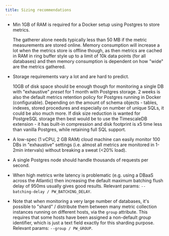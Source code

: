 ```yaml
---
title: Sizing recommendations
---
```


- Min 1GB of RAM is required for a Docker setup using Postgres to
    store metrics.

    The gatherer alone needs typically less than 50 MB if the metric 
    measurements are stored online. Memory consumption will increase a lot when the
    metrics store is offline though, as then metrics are cached in RAM
    in ring buffer style up to a limit of 10k data points (for all
    databases) and then memory consumption is dependent on how "wide"
    are the metrics gathered.

- Storage requirements vary a lot and are hard to predict.

    10GB of disk space should be enough though for monitoring a single
    DB with "exhaustive" *preset* for 1 month with Postgres storage. 2
    weeks is also the default metrics retention policy for Postgres
    running in Docker (configurable). Depending on the amount of schema
    objects - tables, indexes, stored procedures and especially on
    number of unique SQLs, it could be also much more. If disk size
    reduction is wanted for PostgreSQL storage then best would be to use
    the TimescaleDB extension - it has built-in compression and disk
    footprint is x5 time less than vanilla Postgres, while retaining full
    SQL support.

- A low-spec (1 vCPU, 2 GB RAM) cloud machine can easily monitor 100
    DBs in "exhaustive" settings (i.e. almost all metrics are
    monitored in 1-2min intervals) without breaking a sweat (\<20%
    load).

- A single Postgres node should handle thousands of requests per
    second.

- When high metrics write latency is problematic (e.g. using a DBaaS
    across the Atlantic) then increasing the default maximum batching flush
    delay of 950ms usually gives good results.
    Relevant params: `--batching-delay / PW_BATCHING_DELAY`.

- Note that when monitoring a very large number of databases, it's
    possible to "shard" / distribute them between many metric
    collection instances running on different hosts, via the `group`
    attribute. This requires that some hosts have been assigned a
    non-default *group* identifier, which is just a text field exactly
    for this sharding purpose.
    Relevant params: `--group / PW_GROUP`.
